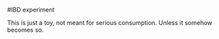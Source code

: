 #IBD experiment

This is just a toy, not meant for serious consumption.  Unless it somehow becomes so.  